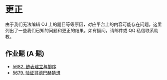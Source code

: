 # 更正

由于我们无法编辑 OJ 上的题目等等原因，对应平台上的内容可能存在问题。这里列出了一些我们已知的问题和更正的结果。如有疑问，请邮件或 QQ 私信联系助教。

## 作业题 (A 题)

- [5682. 链表建立与排序](5682.md)
- [5679. 验证哥德巴赫猜想](5679.md)
